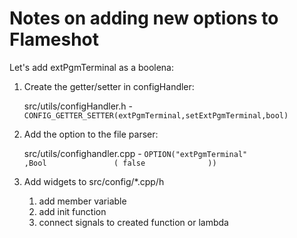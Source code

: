Notes on adding new options to Flameshot
========================================

Let's add extPgmTerminal as a boolena:

1. Create the getter/setter in configHandler:

   src/utils/configHandler.h - `CONFIG_GETTER_SETTER(extPgmTerminal,setExtPgmTerminal,bool)`

2. Add the option to the file parser:

    src/utils/confighandler.cpp - `OPTION("extPgmTerminal"             ,Bool               ( false              ))`

3. Add widgets to src/config/*.cpp/h
   1. add member variable
   2. add init function
   3. connect signals to created function or lambda
   
   

